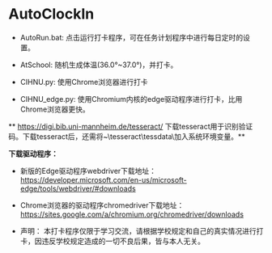 # AutoClockIn


* AutoRun.bat:
  点击运行打卡程序，可在任务计划程序中进行每日定时的设置。
* AtSchool:
  随机生成体温(36.0°~37.0°)，并打卡。
  
* CIHNU.py:
  使用Chrome浏览器进行打卡

* CIHNU_edge.py:
  使用Chromium内核的edge驱动程序进行打卡，比用Chrome浏览器更快。

** https://digi.bib.uni-mannheim.de/tesseract/ 下载tesseract用于识别验证码。下载tesseract后，还需将~\tesseract\tessdata\加入系统环境变量。**

 **下载驱动程序：**
  * 新版的Edge驱动程序webdriver下载地址：https://developer.microsoft.com/en-us/microsoft-edge/tools/webdriver/#downloads
  * Chrome浏览器的驱动程序chromedriver下载地址：https://sites.google.com/a/chromium.org/chromedriver/downloads

* 声明：
  本打卡程序仅限于学习交流，请根据学校规定和自己的真实情况进行打卡，因违反学校规定造成的一切不良后果，皆与本人无关。
